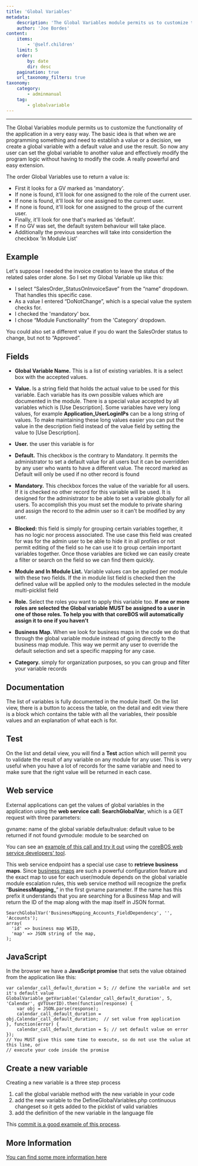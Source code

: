 ```yaml
---
title: 'Global Variables'
metadata:
    description: 'The Global Variables module permits us to customize the functionality of the application in a very easy way. '
    author: 'Joe Bordes'
content:
    items:
        - '@self.children'
    limit: 5
    order:
        by: date
        dir: desc
    pagination: true
    url_taxonomy_filters: true
taxonomy:
    category:
        - adminmanual
    tag:
        - globalvariable
---
```

---

The Global Variables module permits us to customize the functionality of the application in a very easy way. The basic idea is that when we are programming something and need to establish a value or a decision, we create a global variable with a default value and use the result. So now any user can set the global variable to another value and effectively modify the program logic without having to modify the code. A really powerful and easy extension.

The order Global Variables use to return a value is:

-   First it looks for a GV marked as 'mandatory'.
-   If none is found, it'll look for one assigned to the role of the current user.
-   If none is found, it'll look for one assigned to the current user.
-   If none is found, it'll look for one assigned to the group of the current user.
-   Finally, it'll look for one that's marked as 'default'.
-   If no GV was set, the default system behaviour will take place.
-   Additionally the previous searches will take into considertion the checkbox 'In Module List'

## Example
Let's suppose I needed the invoice creation to leave the status of the related sales order alone. So I set my Global Variable up like this:

-   I select “SalesOrder_StatusOnInvoiceSave” from the “name” dropdown. That handles this specific case.
-   As a value I entered “DoNotChange”, which is a special value the system checks for.
-   I checked the 'mandatory' box.
-   I chose “Module Functionality” from the 'Category' dropdown.

You could also set a different value if you do want the SalesOrder status to change, but not to “Approved”.

## Fields

-   **Global Variable Name.** This is a list of existing variables. It is a select box with the accepted values.
-   **Value.** Is a string field that holds the actual value to be used for this variable. Each variable has its own possible values which are documented in the module. There is a special value accepted by all variables which is [Use Description]. Some variables have very long values, for example **Application_UserLoginIPs** can be a long string of values. To make maintaining these long values easier you can put the value in the description field instead of the value field by setting the value to [Use Description].
-   **User.** the user this variable is for
-   **Default.** This checkbox is the contrary to Mandatory. It permits the administrator to set a default value for all users but it can be overridden by any user who wants to have a different value. The record marked as Default will only be used if no other record is found
-  **Mandatory.** This checkbox forces the value of the variable for all users. If it is checked no other record for this variable will be used. It is designed for the administrator to be able to set a variable globally for all users. To accomplish this you must set the module to private sharing and assign the record to the admin user so it can't be modified by any user.
-   **Blocked:** this field is simply for grouping certain variables together, it has no logic nor process associated. The use case this field was created for was for the admin user to be able to hide it in all profiles or not permit editing of the field so he can use it to group certain important variables together. Once those variables are ticked we can easily create a filter or search on the field so we can find them quickly.

-   **Module and In Module List.** Variable values can be applied per module with these two fields. If the in module list field is checked then the defined value will be applied only to the modules selected in the module multi-picklist field
-   **Role.** Select the roles you want to apply this variable too. **If one or more roles are selected the Global variable MUST be assigned to a user in one of those roles. To help you with that coreBOS will automatically assign it to one if you haven't**
-  **Business Map.** When we look for business maps in the code we do that through the global variable module instead of going directly to the business map module. This way we permit any user to override the default selection and set a specific mapping for any case.
-   **Category.** simply for organization purposes, so you can group and filter your variable records

## Documentation

The list of variables is fully documented in the module itself. On the list view, there is a button to access the table, on the detail and edit view there is a block which contains the table with all the variables, their possible values and an explanation of what each is for.

## Test

On the list and detail view, you will find a **Test** action which will permit you to validate the result of any variable on any module for any user. This is very useful when you have a lot of records for the same variable and need to make sure that the right value will be returned in each case.

## Web service
External applications can get the values of global variables in the application using the **web service call: SearchGlobalVar**, which is a GET request with three parameters:

gvname: name of the global variable
defaultvalue: default value to be returned if not found
gvmodule: module to be searched on

You can see an [example of this call and try it out](https://github.com/tsolucio/coreBOSwsDevelopment/blob/master/testcode/500_GetGlobalVariable.php) using the [coreBOS web service developers' tool](https://github.com/tsolucio/coreBOSwsDevelopment).

This web service endpoint has a special use case to **retrieve business maps**. Since [business maps](http://localhost/coreBOSDocumentation/configuration-tools/business-maps) are such a powerful configuration feature and the exact map to use for each user/module depends on the global variable module escalation rules, this web service method will recognize the prefix “**BusinessMapping_**” in the first gvname parameter. If the name has this prefix it understands that you are searching for a Business Map and will return the ID of the map along with the map itself in JSON format.

```
SearchGlobalVar('BusinessMapping_Accounts_FieldDependency', '', 'Accounts');
array(
  'id' => business map WSID,
  'map' => JSON string of the map,
);
```

## JavaScript
In the browser we have a **JavaScript promise** that sets the value obtained from the application like this:

```
var calendar_call_default_duration = 5; // define the variable and set it's default value
GlobalVariable_getVariable('Calendar_call_default_duration', 5, 'Calendar', gVTUserID).then(function(response) {
	var obj = JSON.parse(response);
	calendar_call_default_duration = obj.Calendar_call_default_duration;  // set value from application
}, function(error) {
	calendar_call_default_duration = 5; // set default value on error
});
// You MUST give this some time to execute, so do not use the value at this line, or
// execute your code inside the promise
```

## Create a new variable

Creating a new variable is a three step process

1.  call the global variable method with the new variable in your code
2.  add the new variable to the DefineGlobalVariables.php continuous changeset so it gets added to the picklist of valid variables
3.  add the definition of the new variable in the language file

This [commit is a good example of this process](https://github.com/tsolucio/corebos/commit/bffa964a4c3e8c658f3eb5a84900a8e0fc7c5865).

## More Information

[You can find some more information here](https://blog.corebos.org/blog/globalvariable)